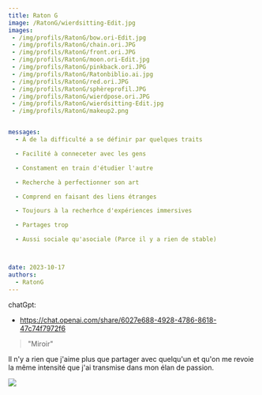 ```yaml
---
title: Raton G
image: /RatonG/wierdsitting-Edit.jpg
images:
 - /img/profils/RatonG/bow.ori-Edit.jpg
 - /img/profils/RatonG/chain.ori.JPG
 - /img/profils/RatonG/front.ori.JPG
 - /img/profils/RatonG/moon.ori-Edit.jpg
 - /img/profils/RatonG/pinkback.ori.JPG
 - /img/profils/RatonG/Ratonbiblio.ai.jpg
 - /img/profils/RatonG/red.ori.JPG
 - /img/profils/RatonG/sphèreprofil.JPG
 - /img/profils/RatonG/wierdpose.ori.JPG
 - /img/profils/RatonG/wierdsitting-Edit.jpg
 - /img/profils/RatonG/makeup2.png


messages:
  - À de la difficulté a se définir par quelques traits

  - Facilité à conneceter avec les gens 

  - Constament en train d'étudier l'autre

  - Recherche à perfectionner son art

  - Comprend en faisant des liens étranges

  - Toujours à la recherhce d'expériences immersives 

  - Partages trop 

  - Aussi sociale qu'asociale (Parce il y a rien de stable)



date: 2023-10-17 
authors: 
  - RatonG
---
```


chatGpt:
  - https://chat.openai.com/share/6027e688-4928-4786-8618-47c74f7972f6


> "Miroir" 

  Il n'y a rien que j'aime plus que partager avec quelqu'un et qu'on me revoie la même intensité que j'ai transmise dans mon élan de passion.

 
 
![](/img/profils/RatonG/front.ori.JPG)
